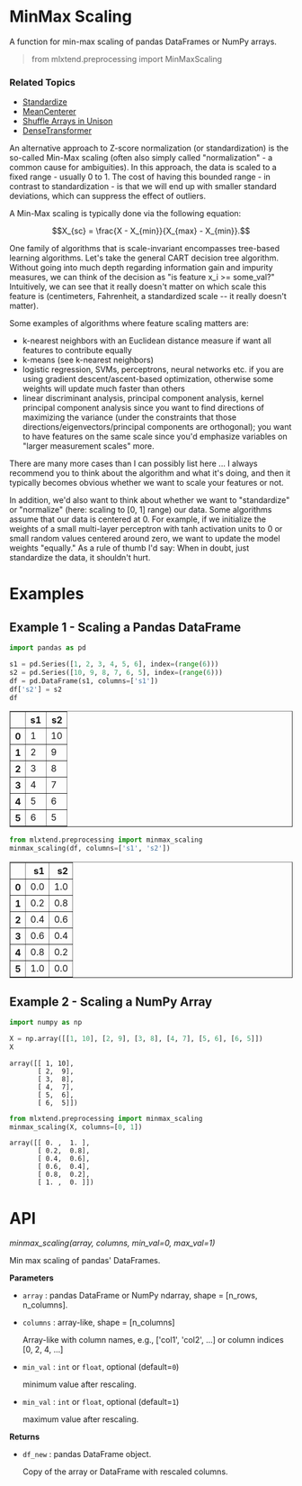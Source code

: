 # MinMax Scaling

A function for min-max scaling of pandas DataFrames or NumPy arrays.

> from mlxtend.preprocessing import MinMaxScaling

### Related Topics

- [Standardize](./standardize.md)
- [MeanCenterer](./mean_centerer.md)
- [Shuffle Arrays in Unison](./shuffle_arrays_unison.md)
- [DenseTransformer](./scikit-learn_dense_transformer.md)

An alternative approach to Z-score normalization (or standardization) is the so-called Min-Max scaling (often also simply called "normalization" - a common cause for ambiguities).
In this approach, the data is scaled to a fixed range - usually 0 to 1.
The cost of having this bounded range - in contrast to standardization - is that we will end up with smaller standard deviations, which can suppress the effect of outliers.

A Min-Max scaling is typically done via the following equation:

$$X_{sc} = \frac{X - X_{min}}{X_{max} - X_{min}}.$$

One family of algorithms that is scale-invariant encompasses tree-based learning algorithms. Let's take the general CART decision tree algorithm. Without going into much depth regarding information gain and impurity measures, we can think of the decision as "is feature x_i >= some_val?" Intuitively, we can see that it really doesn't matter on which scale this feature is (centimeters, Fahrenheit, a standardized scale -- it really doesn't matter).


Some examples of algorithms where feature scaling matters are:


- k-nearest neighbors with an Euclidean distance measure if want all features to contribute equally
- k-means (see k-nearest neighbors)
- logistic regression, SVMs, perceptrons, neural networks etc. if you are using gradient descent/ascent-based optimization, otherwise some weights will update much faster than others
- linear discriminant analysis, principal component analysis, kernel principal component analysis since you want to find directions of maximizing the variance (under the constraints that those directions/eigenvectors/principal components are orthogonal); you want to have features on the same scale since you'd emphasize variables on "larger measurement scales" more.


There are many more cases than I can possibly list here ... I always recommend you to think about the algorithm and what it's doing, and then it typically becomes obvious whether we want to scale your features or not.


In addition, we'd also want to think about whether we want to "standardize" or "normalize" (here: scaling to [0, 1] range) our data. Some algorithms assume that our data is centered at 0. For example, if we initialize the weights of a small multi-layer perceptron with tanh activation units to 0 or small random values centered around zero, we want to update the model weights "equally."
As a rule of thumb I'd say: When in doubt, just standardize the data, it shouldn't hurt.   


 

# Examples

## Example 1 - Scaling a Pandas DataFrame


```python
import pandas as pd

s1 = pd.Series([1, 2, 3, 4, 5, 6], index=(range(6)))
s2 = pd.Series([10, 9, 8, 7, 6, 5], index=(range(6)))
df = pd.DataFrame(s1, columns=['s1'])
df['s2'] = s2
df
```




<div>
<table border="1" class="dataframe">
  <thead>
    <tr style="text-align: right;">
      <th></th>
      <th>s1</th>
      <th>s2</th>
    </tr>
  </thead>
  <tbody>
    <tr>
      <th>0</th>
      <td>1</td>
      <td>10</td>
    </tr>
    <tr>
      <th>1</th>
      <td>2</td>
      <td>9</td>
    </tr>
    <tr>
      <th>2</th>
      <td>3</td>
      <td>8</td>
    </tr>
    <tr>
      <th>3</th>
      <td>4</td>
      <td>7</td>
    </tr>
    <tr>
      <th>4</th>
      <td>5</td>
      <td>6</td>
    </tr>
    <tr>
      <th>5</th>
      <td>6</td>
      <td>5</td>
    </tr>
  </tbody>
</table>
</div>




```python
from mlxtend.preprocessing import minmax_scaling
minmax_scaling(df, columns=['s1', 's2'])
```




<div>
<table border="1" class="dataframe">
  <thead>
    <tr style="text-align: right;">
      <th></th>
      <th>s1</th>
      <th>s2</th>
    </tr>
  </thead>
  <tbody>
    <tr>
      <th>0</th>
      <td>0.0</td>
      <td>1.0</td>
    </tr>
    <tr>
      <th>1</th>
      <td>0.2</td>
      <td>0.8</td>
    </tr>
    <tr>
      <th>2</th>
      <td>0.4</td>
      <td>0.6</td>
    </tr>
    <tr>
      <th>3</th>
      <td>0.6</td>
      <td>0.4</td>
    </tr>
    <tr>
      <th>4</th>
      <td>0.8</td>
      <td>0.2</td>
    </tr>
    <tr>
      <th>5</th>
      <td>1.0</td>
      <td>0.0</td>
    </tr>
  </tbody>
</table>
</div>



## Example 2 - Scaling a NumPy Array


```python
import numpy as np

X = np.array([[1, 10], [2, 9], [3, 8], [4, 7], [5, 6], [6, 5]])
X
```




    array([[ 1, 10],
           [ 2,  9],
           [ 3,  8],
           [ 4,  7],
           [ 5,  6],
           [ 6,  5]])




```python
from mlxtend.preprocessing import minmax_scaling
minmax_scaling(X, columns=[0, 1])
```




    array([[ 0. ,  1. ],
           [ 0.2,  0.8],
           [ 0.4,  0.6],
           [ 0.6,  0.4],
           [ 0.8,  0.2],
           [ 1. ,  0. ]])



# API


*minmax_scaling(array, columns, min_val=0, max_val=1)*

Min max scaling of pandas' DataFrames.

**Parameters**

- `array` : pandas DataFrame or NumPy ndarray, shape = [n_rows, n_columns].


- `columns` : array-like, shape = [n_columns]

    Array-like with column names, e.g., ['col1', 'col2', ...]
    or column indices [0, 2, 4, ...]

- `min_val` : `int` or `float`, optional (default=`0`)

    minimum value after rescaling.

- `min_val` : `int` or `float`, optional (default=`1`)

    maximum value after rescaling.

**Returns**

- `df_new` : pandas DataFrame object.

    Copy of the array or DataFrame with rescaled columns.


